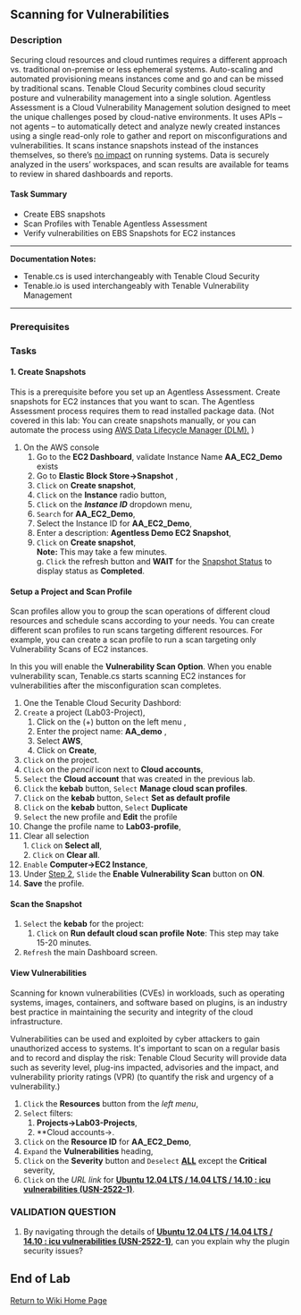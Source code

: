 ## Scanning for Vulnerabilities

###  Description
Securing cloud resources and cloud runtimes requires a different approach vs. traditional on-premise or less
ephemeral systems. Auto-scaling and automated provisioning means instances come and go and can be
missed by traditional scans. Tenable Cloud Security combines cloud security posture and vulnerability management
into a single solution. Agentless Assessment is a Cloud Vulnerability Management solution designed to
meet the unique challenges posed by cloud-native environments. It uses APIs – not agents – to
automatically detect and analyze newly created instances using a single read-only role to gather and report
on misconfigurations and vulnerabilities. It scans instance snapshots instead of the instances themselves,
so there’s <u>no impact</u> on running systems. Data is securely analyzed in the users’ workspaces, and scan results
are available for teams to review in shared dashboards and reports.

#### Task Summary

- Create EBS snapshots
- Scan Profiles with Tenable Agentless Assessment
- Verify vulnerabilities on EBS Snapshots for EC2 instances
___
**Documentation Notes:**
- Tenable.cs is used interchangeably with Tenable Cloud Security
- Tenable.io is used interchangeably with Tenable Vulnerability Management
_____

### Prerequisites


### Tasks

#### 1.  Create Snapshots
This is a prerequisite before you set up an Agentless Assessment. Create snapshots for EC2 instances that you want to scan.  The Agentless Assessment process requires them to read installed package data. (Not covered in this lab:  You can create snapshots manually, or you can automate the process using <u>AWS Data Lifecycle Manager (DLM).</u> )

1.  On the AWS console
    1.  Go to the **EC2 Dashboard**, validate Instance Name **AA_EC2_Demo**  exists
    1.  Go to **Elastic Block Store->Snapshot**  ,
    1.  `Click` on **Create snapshot**,
    1.  `Click` on the **Instance** radio button,
    1.  `Click` on the ***Instance ID*** dropdown menu,
    1.  `Search` for **AA_EC2_Demo**,  
    1.  Select the Instance ID for **AA_EC2_Demo**, 
    1.  Enter a description:  **Agentless Demo EC2 Snapshot**,
    1.  `Click` on **Create snapshot**,   
    **Note:** This may take a few minutes.  
  g.  `Click` the refresh button and **WAIT** for the <u>Snapshot Status</u> to display status as **Completed**.  


#### Setup a Project and Scan Profile

Scan profiles allow you to group the scan operations of different cloud resources and schedule scans according to your needs. You can create different scan profiles to run scans targeting different resources. For example, you can create a scan profile to run a scan targeting only Vulnerability Scans of EC2 instances.

In this you will enable the **Vulnerability Scan Option**.  When you enable vulnerability scan, Tenable.cs starts scanning EC2 instances for vulnerabilities after the misconfiguration scan completes.

1.  One the Tenable Cloud Security Dashbord:  
  1.  `Create` a project (Lab03-Project),
      1.  Click on the (+) button on the left menu , 
      1.  Enter the project name: **AA_demo** , 
      1.  Select **AWS**,
      1.  Click on **Create**,
1.  `Click` on the project.
1.  `Click` on the *pencil* icon next to **Cloud accounts**,  
1.   `Select` the **Cloud account** that was created in the previous lab.
1.  `Click` the **kebab** button, `Select` **Manage cloud scan profiles**.
1.  `Click` on the **kebab** button, `Select` **Set as default profile**
1.  `Click` on the **kebab** button, `Select` **Duplicate**
1.  `Select` the new profile and **Edit** the profile  
  1.  Change the profile name to **Lab03-profile**, 
  1.  Clear all selection  
    1.  `Click` on **Select all**,  
    2.  `Click` on **Clear all**.  
  1.  `Enable` **Computer->EC2 Instance**,
  1.  Under <u>Step 2</u>, `Slide` the **Enable Vulnerability Scan** button on **ON**.
  1.  **Save** the profile.

#### Scan the Snapshot
1.  `Select` the **kebab** for the project:  
    1.  `Click` on **Run default cloud scan profile**
    **Note**:  This step may take 15-20 minutes.
1.  `Refresh` the main Dashboard screen.

#### View Vulnerabilities

Scanning for known vulnerabilities (CVEs) in workloads, such as operating systems, images, containers, and software based on plugins, is an industry best practice in maintaining the security and integrity of the cloud infrastructure.

Vulnerabilities can be used and exploited by cyber attackers to gain unauthorized access to systems.  It's important to scan on a regular basis and to record and display the risk: Tenable Cloud Security will provide data such as severity level, plug-ins impacted, advisories and the impact, and vulnerability priority ratings (VPR) (to quantify the risk and urgency of a vulnerability.)


1.  `Click` the **Resources** button from the *left menu*,
1.  `Select` filters:
    1.  **Projects->Lab03-Projects**,
    1.  **Cloud accounts->\.
1.  `Click` on the **Resource ID** for **AA_EC2_Demo**,
1.  `Expand` the **Vulnerabilities** heading,
1.  `Click` on the **Severity** button and `Deselect` <u>**ALL**</u> except the **Critical**  severity,
1.  `Click` on the *URL link* for **<u>Ubuntu 12.04 LTS / 14.04 LTS / 14.10 : icu vulnerabilities (USN-2522-1)</u>**.


### VALIDATION QUESTION

1.  By navigating through the details of **<u>Ubuntu 12.04 LTS / 14.04 LTS / 14.10 : icu vulnerabilities (USN-2522-1)</u>**, can you explain why the plugin security issues?

<!--
Plugins contain vulnerability information and scans detect the presence of vulnerabilities -->

## End of Lab 

[Return to Wiki Home Page](https://github.com/rickdevera/tenable_immersion_day_labs/wiki)